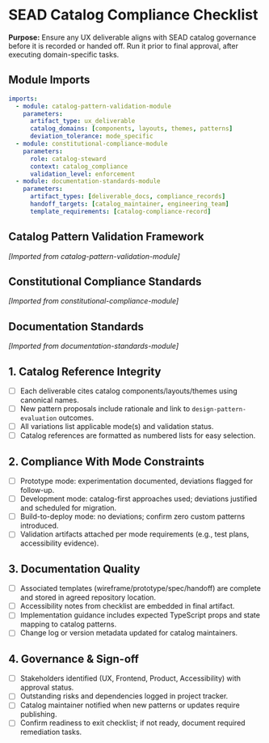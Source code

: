 <!-- Powered by SEAD-METHOD™ Core -->

# SEAD Catalog Compliance Checklist

**Purpose:** Ensure any UX deliverable aligns with SEAD catalog governance before it is recorded or handed off. Run it prior to final approval, after executing domain-specific tasks.

## Module Imports
```yaml
imports:
  - module: catalog-pattern-validation-module
    parameters:
      artifact_type: ux_deliverable
      catalog_domains: [components, layouts, themes, patterns]
      deviation_tolerance: mode_specific
  - module: constitutional-compliance-module
    parameters:
      role: catalog-steward
      context: catalog_compliance
      validation_level: enforcement
  - module: documentation-standards-module
    parameters:
      artifact_types: [deliverable_docs, compliance_records]
      handoff_targets: [catalog_maintainer, engineering_team]
      template_requirements: [catalog-compliance-record]
```

## Catalog Pattern Validation Framework
*[Imported from catalog-pattern-validation-module]*

## Constitutional Compliance Standards
*[Imported from constitutional-compliance-module]*

## Documentation Standards
*[Imported from documentation-standards-module]*

## 1. Catalog Reference Integrity
- [ ] Each deliverable cites catalog components/layouts/themes using canonical names.
- [ ] New pattern proposals include rationale and link to `design-pattern-evaluation` outcomes.
- [ ] All variations list applicable mode(s) and validation status.
- [ ] Catalog references are formatted as numbered lists for easy selection.

## 2. Compliance With Mode Constraints
- [ ] Prototype mode: experimentation documented, deviations flagged for follow-up.
- [ ] Development mode: catalog-first approaches used; deviations justified and scheduled for migration.
- [ ] Build-to-deploy mode: no deviations; confirm zero custom patterns introduced.
- [ ] Validation artifacts attached per mode requirements (e.g., test plans, accessibility evidence).

## 3. Documentation Quality
- [ ] Associated templates (wireframe/prototype/spec/handoff) are complete and stored in agreed repository location.
- [ ] Accessibility notes from checklist are embedded in final artifact.
- [ ] Implementation guidance includes expected TypeScript props and state mapping to catalog patterns.
- [ ] Change log or version metadata updated for catalog maintainers.

## 4. Governance & Sign-off
- [ ] Stakeholders identified (UX, Frontend, Product, Accessibility) with approval status.
- [ ] Outstanding risks and dependencies logged in project tracker.
- [ ] Catalog maintainer notified when new patterns or updates require publishing.
- [ ] Confirm readiness to exit checklist; if not ready, document required remediation tasks.

